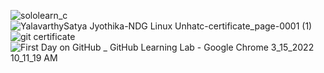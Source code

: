 ![sololearn_c](https://user-images.githubusercontent.com/101032635/158305484-d5a8ef31-2395-485b-b3c2-775c45f453c9.jpg)
![YalavarthySatya Jyothika-NDG Linux Unhatc-certificate_page-0001 (1)](https://user-images.githubusercontent.com/101032635/158307207-b87228f9-e6ec-4b89-949e-2a8b8898ab7c.jpg)
![git certificate](https://user-images.githubusercontent.com/101032635/158307143-839a3203-63a1-4299-95ed-40071b4e1647.jpg)
![First Day on GitHub _ GitHub Learning Lab - Google Chrome 3_15_2022 10_11_19 AM](https://user-images.githubusercontent.com/101032635/158308001-93d5731f-5c97-4e1a-b40d-0ee64c963e22.png)
